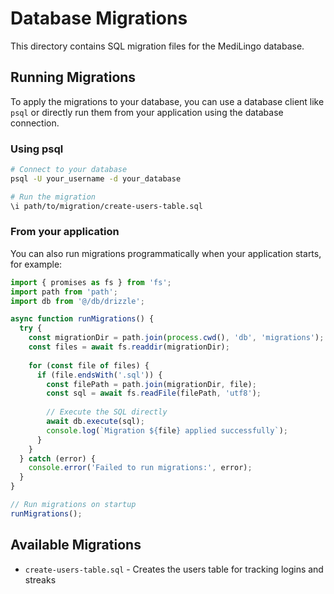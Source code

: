# Database Migrations

This directory contains SQL migration files for the MediLingo database.

## Running Migrations

To apply the migrations to your database, you can use a database client like `psql` or directly run them from your application using the database connection.

### Using psql

```sh
# Connect to your database
psql -U your_username -d your_database

# Run the migration
\i path/to/migration/create-users-table.sql
```

### From your application

You can also run migrations programmatically when your application starts, for example:

```typescript
import { promises as fs } from 'fs';
import path from 'path';
import db from '@/db/drizzle';

async function runMigrations() {
  try {
    const migrationDir = path.join(process.cwd(), 'db', 'migrations');
    const files = await fs.readdir(migrationDir);
    
    for (const file of files) {
      if (file.endsWith('.sql')) {
        const filePath = path.join(migrationDir, file);
        const sql = await fs.readFile(filePath, 'utf8');
        
        // Execute the SQL directly
        await db.execute(sql);
        console.log(`Migration ${file} applied successfully`);
      }
    }
  } catch (error) {
    console.error('Failed to run migrations:', error);
  }
}

// Run migrations on startup
runMigrations();
```

## Available Migrations

- `create-users-table.sql` - Creates the users table for tracking logins and streaks 